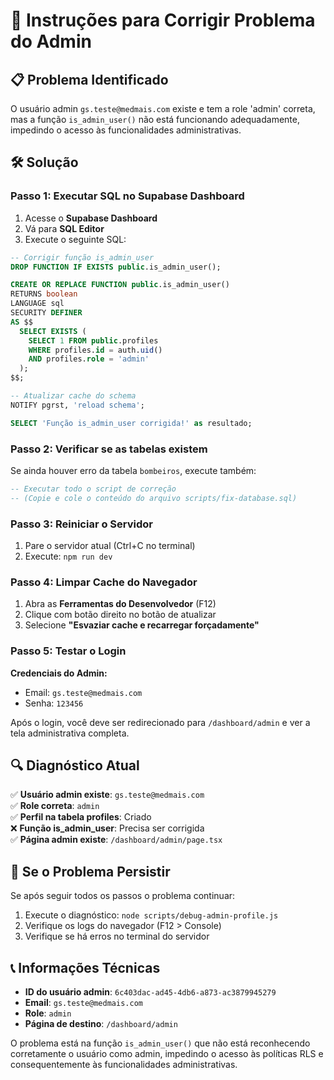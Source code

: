 # 🔧 Instruções para Corrigir Problema do Admin

## 📋 Problema Identificado

O usuário admin `gs.teste@medmais.com` existe e tem a role 'admin' correta, mas a função `is_admin_user()` não está funcionando adequadamente, impedindo o acesso às funcionalidades administrativas.

## 🛠️ Solução

### Passo 1: Executar SQL no Supabase Dashboard

1. Acesse o **Supabase Dashboard**
2. Vá para **SQL Editor**
3. Execute o seguinte SQL:

```sql
-- Corrigir função is_admin_user
DROP FUNCTION IF EXISTS public.is_admin_user();

CREATE OR REPLACE FUNCTION public.is_admin_user()
RETURNS boolean
LANGUAGE sql
SECURITY DEFINER
AS $$
  SELECT EXISTS (
    SELECT 1 FROM public.profiles 
    WHERE profiles.id = auth.uid() 
    AND profiles.role = 'admin'
  );
$$;

-- Atualizar cache do schema
NOTIFY pgrst, 'reload schema';

SELECT 'Função is_admin_user corrigida!' as resultado;
```

### Passo 2: Verificar se as tabelas existem

Se ainda houver erro da tabela `bombeiros`, execute também:

```sql
-- Executar todo o script de correção
-- (Copie e cole o conteúdo do arquivo scripts/fix-database.sql)
```

### Passo 3: Reiniciar o Servidor

1. Pare o servidor atual (Ctrl+C no terminal)
2. Execute: `npm run dev`

### Passo 4: Limpar Cache do Navegador

1. Abra as **Ferramentas do Desenvolvedor** (F12)
2. Clique com botão direito no botão de atualizar
3. Selecione **"Esvaziar cache e recarregar forçadamente"**

### Passo 5: Testar o Login

**Credenciais do Admin:**
- Email: `gs.teste@medmais.com`
- Senha: `123456`

Após o login, você deve ser redirecionado para `/dashboard/admin` e ver a tela administrativa completa.

## 🔍 Diagnóstico Atual

✅ **Usuário admin existe**: `gs.teste@medmais.com`  
✅ **Role correta**: `admin`  
✅ **Perfil na tabela profiles**: Criado  
❌ **Função is_admin_user**: Precisa ser corrigida  
✅ **Página admin existe**: `/dashboard/admin/page.tsx`  

## 🚨 Se o Problema Persistir

Se após seguir todos os passos o problema continuar:

1. Execute o diagnóstico: `node scripts/debug-admin-profile.js`
2. Verifique os logs do navegador (F12 > Console)
3. Verifique se há erros no terminal do servidor

## 📞 Informações Técnicas

- **ID do usuário admin**: `6c403dac-ad45-4db6-a873-ac3879945279`
- **Email**: `gs.teste@medmais.com`
- **Role**: `admin`
- **Página de destino**: `/dashboard/admin`

O problema está na função `is_admin_user()` que não está reconhecendo corretamente o usuário como admin, impedindo o acesso às políticas RLS e consequentemente às funcionalidades administrativas.